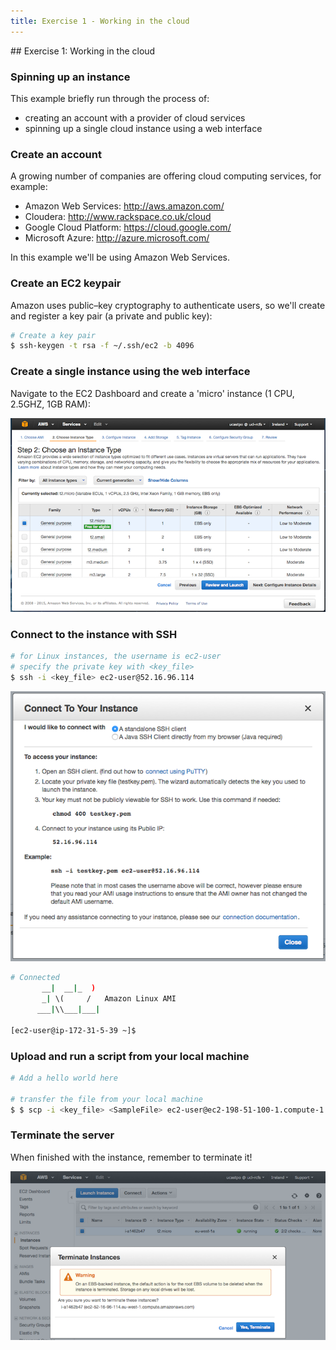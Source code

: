 ```yaml
---
title: Exercise 1 - Working in the cloud
---
```


## Exercise 1: Working in the cloud

### Spinning up an instance

This example briefly run through the process of:

- creating an account with a provider of cloud services
- spinning up a single cloud instance using a web interface

### Create an account

A growing number of companies are offering cloud computing services, for example: 

- Amazon Web Services: http://aws.amazon.com/
- Cloudera: http://www.rackspace.co.uk/cloud
- Google Cloud Platform: https://cloud.google.com/
- Microsoft Azure: http://azure.microsoft.com/

In this example we'll be using Amazon Web Services.

### Create an EC2 keypair

Amazon uses public–key cryptography to authenticate users, so we'll create and register a key pair (a private and public key):

``` bash
# Create a key pair
$ ssh-keygen -t rsa -f ~/.ssh/ec2 -b 4096
```

### Create a single instance using the web interface

Navigate to the EC2 Dashboard and create a 'micro' instance (1 CPU, 2.5GHZ, 1GB RAM):

![](session10/figures/create_ec2_instance.png)

### Connect to the instance with SSH

``` bash
# for Linux instances, the username is ec2-user
# specify the private key with <key_file>
$ ssh -i <key_file> ec2-user@52.16.96.114
```

![](session10/figures/connect_to_instance.png)

``` bash
# Connected 
       __|  __|_  )
       _| \(     /   Amazon Linux AMI
      ___|\\___|___|

[ec2-user@ip-172-31-5-39 ~]$ 
```

### Upload and run a script from your local machine

``` bash
# Add a hello world here

# transfer the file from your local machine
$ $ scp -i <key_file> <SampleFile> ec2-user@ec2-198-51-100-1.compute-1.amazonaws.com:~
```

### Terminate the server

When finished with the instance, remember to terminate it!

![](session10/figures/terminate_instance.png)
